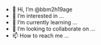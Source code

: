 - 👋 Hi, I’m @bbm2h19age
- 👀 I’m interested in ...
- 🌱 I’m currently learning ...
- 💞️ I’m looking to collaborate on ...
- 📫 How to reach me ...

<!---
bbm2h19age/bbm2h19age is a ✨ special ✨ repository because its `README.md` (this file) appears on your GitHub profile.
You can click the Preview link to take a look at your changes.
--->
